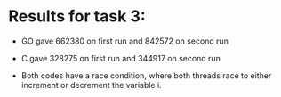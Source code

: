 # Results for task 3:
- GO gave 662380 on first run and 842572 on second run
- C gave 328275 on first run and 344917 on second run

- Both codes have a race condition, where both threads race to either increment or decrement the variable i. 